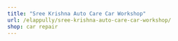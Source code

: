 ```yaml
---
title: "Sree Krishna Auto Care Car Workshop"
url: /elappully/sree-krishna-auto-care-car-workshop/
shop: car repair
---
```

